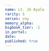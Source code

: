 ```yaml
---
name: Lt. JG Ayala
rarity: 5
series: voy
memory_alpha:
bigbook_tier: -1
in_portal:
date:
published: true
---
```



